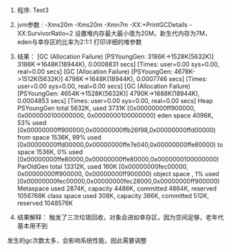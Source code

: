 1.  程序: Test3
2.  jvm参数 :  -Xmx20m -Xms20m -Xmn7m -XX:+PrintGCDetails  -XX:SurvivorRatio=2
     设置堆内存最大最小值为20M，新生代内存为7M，eden与幸存区的比率为2:1:1    打印详细的堆参数
3.  结果：
[GC (Allocation Failure) [PSYoungGen: 3186K->1528K(5632K)] 3186K->1648K(18944K), 0.0008831 secs] [Times: user=0.00 sys=0.00, real=0.00 secs] 
[GC (Allocation Failure) [PSYoungGen: 4678K->1512K(5632K)] 4798K->1648K(18944K), 0.0007746 secs] [Times: user=0.00 sys=0.00, real=0.00 secs] 
[GC (Allocation Failure) [PSYoungGen: 4654K->1528K(5632K)] 4790K->1688K(18944K), 0.0004853 secs] [Times: user=0.00 sys=0.00, real=0.00 secs] 
Heap
 PSYoungGen      total 5632K, used 3731K [0x00000000ff900000, 0x0000000100000000, 0x0000000100000000)
  eden space 4096K, 53% used [0x00000000ff900000,0x00000000ffb26f98,0x00000000ffd00000)
  from space 1536K, 99% used [0x00000000ffd00000,0x00000000ffe7e040,0x00000000ffe80000)
  to   space 1536K, 0% used [0x00000000ffe80000,0x00000000ffe80000,0x0000000100000000)
 ParOldGen       total 13312K, used 160K [0x00000000fec00000, 0x00000000ff900000, 0x00000000ff900000)
  object space  , 1% used [0x00000000fec00000,0x00000000fec28000,0x00000000ff900000)
 Metaspace       used 2874K, capacity 4486K, committed 4864K, reserved 1056768K
  class space    used 308K, capacity 386K, committed 512K, reserved 1048576K
  
 4. 结果解释：
触发了三次垃圾回收，对象会进如幸存区，因为空间足够，老年代基本用不到

发生的gc次数太多，会影响系统性能，因此需要调整
